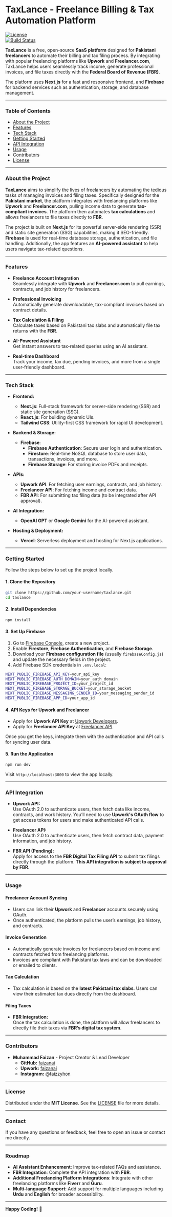 
# **TaxLance** - Freelance Billing & Tax Automation Platform

[![License](https://img.shields.io/github/license/your-username/taxlance)](LICENSE)  
[![Build Status](https://img.shields.io/github/workflow/status/your-username/taxlance/Deploy)](https://github.com/your-username/taxlance/actions)

**TaxLance** is a free, open-source **SaaS platform** designed for **Pakistani freelancers** to automate their billing and tax filing process. By integrating with popular freelancing platforms like **Upwork** and **Freelancer.com**, TaxLance helps users seamlessly track income, generate professional invoices, and file taxes directly with the **Federal Board of Revenue (FBR)**.

The platform uses **Next.js** for a fast and responsive frontend, and **Firebase** for backend services such as authentication, storage, and database management.

---

### **Table of Contents**

- [About the Project](#about-the-project)
- [Features](#features)
- [Tech Stack](#tech-stack)
- [Getting Started](#getting-started)
- [API Integration](#api-integration)
- [Usage](#usage)
- [Contributors](#contributors)
- [License](#license)

---

### **About the Project**

**TaxLance** aims to simplify the lives of freelancers by automating the tedious tasks of managing invoices and filing taxes. Specifically designed for the **Pakistani market**, the platform integrates with freelancing platforms like **Upwork** and **Freelancer.com**, pulling income data to generate **tax-compliant invoices**. The platform then automates **tax calculations** and allows freelancers to file taxes directly to **FBR**.

The project is built on **Next.js** for its powerful server-side rendering (SSR) and static site generation (SSG) capabilities, making it SEO-friendly. **Firebase** is used for real-time database storage, authentication, and file handling. Additionally, the app features an **AI-powered assistant** to help users navigate tax-related questions.

---

### **Features**

- **Freelance Account Integration**  
  Seamlessly integrate with **Upwork** and **Freelancer.com** to pull earnings, contracts, and job history for freelancers.
  
- **Professional Invoicing**  
  Automatically generate downloadable, tax-compliant invoices based on contract details.

- **Tax Calculation & Filing**  
  Calculate taxes based on Pakistani tax slabs and automatically file tax returns with the **FBR**.

- **AI-Powered Assistant**  
  Get instant answers to tax-related queries using an AI assistant.

- **Real-time Dashboard**  
  Track your income, tax due, pending invoices, and more from a single user-friendly dashboard.

---

### **Tech Stack**

- **Frontend:**
  - **Next.js**: Full-stack framework for server-side rendering (SSR) and static site generation (SSG).
  - **React.js**: For building dynamic UIs.
  - **Tailwind CSS**: Utility-first CSS framework for rapid UI development.
  
- **Backend & Storage:**
  - **Firebase**:
    - **Firebase Authentication**: Secure user login and authentication.
    - **Firestore**: Real-time NoSQL database to store user data, transactions, invoices, and more.
    - **Firebase Storage**: For storing invoice PDFs and receipts.
  
- **APIs:**
  - **Upwork API**: For fetching user earnings, contracts, and job history.
  - **Freelancer API**: For fetching income and contract data.
  - **FBR API**: For submitting tax filing data (to be integrated after API approval).

- **AI Integration:**
  - **OpenAI GPT** or **Google Gemini** for the AI-powered assistant.

- **Hosting & Deployment:**
  - **Vercel**: Serverless deployment and hosting for Next.js applications.
  
---

### **Getting Started**

Follow the steps below to set up the project locally.

#### 1. Clone the Repository
```bash
git clone https://github.com/your-username/taxlance.git
cd taxlance
```

#### 2. Install Dependencies
```bash
npm install
```

#### 3. Set Up Firebase
1. Go to [Firebase Console](https://console.firebase.google.com/), create a new project.
2. Enable **Firestore**, **Firebase Authentication**, and **Firebase Storage**.
3. Download your **Firebase configuration file** (usually `firebaseConfig.js`) and update the necessary fields in the project.
4. Add Firebase SDK credentials in `.env.local`:
```bash
NEXT_PUBLIC_FIREBASE_API_KEY=your_api_key
NEXT_PUBLIC_FIREBASE_AUTH_DOMAIN=your_auth_domain
NEXT_PUBLIC_FIREBASE_PROJECT_ID=your_project_id
NEXT_PUBLIC_FIREBASE_STORAGE_BUCKET=your_storage_bucket
NEXT_PUBLIC_FIREBASE_MESSAGING_SENDER_ID=your_messaging_sender_id
NEXT_PUBLIC_FIREBASE_APP_ID=your_app_id
```

#### 4. API Keys for Upwork and Freelancer
- Apply for **Upwork API Key** at [Upwork Developers](https://www.upwork.com/developers).
- Apply for **Freelancer API Key** at [Freelancer API](https://www.freelancer.com/api/).

Once you get the keys, integrate them with the authentication and API calls for syncing user data.

#### 5. Run the Application
```bash
npm run dev
```
Visit `http://localhost:3000` to view the app locally.

---

### **API Integration**

- **Upwork API:**  
  Use OAuth 2.0 to authenticate users, then fetch data like income, contracts, and work history. You’ll need to use **Upwork's OAuth flow** to get access tokens for users and make authenticated API calls.

- **Freelancer API:**  
  Use OAuth 2.0 to authenticate users, then fetch contract data, payment information, and job history.

- **FBR API (Pending):**  
  Apply for access to the **FBR Digital Tax Filing API** to submit tax filings directly through the platform. **This API integration is subject to approval by FBR.**

---

### **Usage**

#### **Freelancer Account Syncing**
- Users can link their **Upwork** and **Freelancer** accounts securely using OAuth.
- Once authenticated, the platform pulls the user’s earnings, job history, and contracts.

#### **Invoice Generation**
- Automatically generate invoices for freelancers based on income and contracts fetched from freelancing platforms.
- Invoices are compliant with Pakistani tax laws and can be downloaded or emailed to clients.

#### **Tax Calculation**
- Tax calculation is based on the **latest Pakistani tax slabs**. Users can view their estimated tax dues directly from the dashboard.

#### **Filing Taxes**
- **FBR Integration:**  
  Once the tax calculation is done, the platform will allow freelancers to directly file their taxes via **FBR’s digital tax system**.

---

### **Contributors**

- **Muhammad Faizan** - Project Creator & Lead Developer  
  - **GitHub:** [faizanai](https://github.com/faizanai)
  - **Upwork:** [faizanai](https://www.upwork.com/freelancers/~0163a2998ed9fdf65e)
  - **Instagram:** [@faizzyhon](https://www.instagram.com/faizzyhon)

---

### **License**

Distributed under the **MIT License**. See the [LICENSE](LICENSE) file for more details.

---

### **Contact**

If you have any questions or feedback, feel free to open an issue or contact me directly.

---

### **Roadmap**
- **AI Assistant Enhancement**: Improve tax-related FAQs and assistance.
- **FBR Integration**: Complete the API integration with **FBR**.
- **Additional Freelancing Platform Integrations**: Integrate with other freelancing platforms like **Fiverr** and **Guru**.
- **Multi-language Support**: Add support for multiple languages including **Urdu** and **English** for broader accessibility.

---

**Happy Coding!** 🚀
